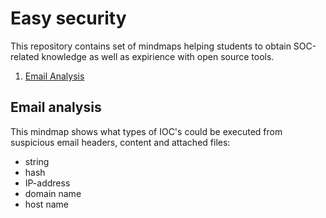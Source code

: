 # Easy security

This repository contains set of mindmaps helping students to obtain SOC-related knowledge as well as expirience with open source tools. 

1. [Email Analysis](#Email-analysis)

## Email analysis

This mindmap shows what types of IOC's could be executed from suspicious email headers, content and attached files:
- string
- hash
- IP-address
- domain name
- host name
